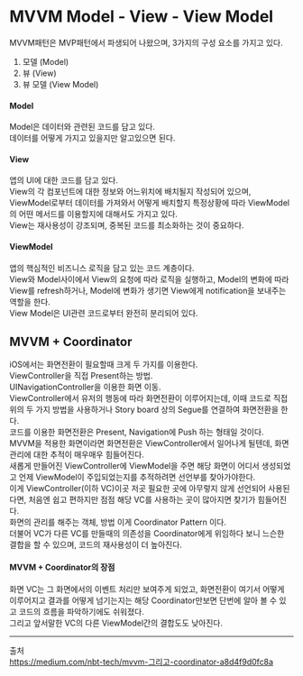 # MVVM Model - View - View Model
  
MVVM패턴은 MVP패턴에서 파생되어 나왔으며, 3가지의 구성 요소를 가지고 있다.  
1. 모델 (Model)  
2. 뷰 (View)  
3. 뷰 모델 (View Model)  
   
#### Model
Model은 데이터와 관련된 코드를 담고 있다.  
데이터를 어떻게 가지고 있을지만 알고있으면 된다.  
  
#### View
앱의 UI에 대한 코드를 담고 있다.  
View의 각 컴포넌트에 대한 정보와 어느위치에 배치될지 작성되어 있으며, ViewModel로부터 데이터를 가져와서 어떻게 배치할지 특정상황에 따라 ViewModel의 어떤 메서드를 이용할지에 대해서도 가지고 있다.  
View는 재사용성이 강조되며, 중복된 코드를 최소화하는 것이 중요하다.  
  
#### ViewModel
앱의 핵심적인 비즈니스 로직을 담고 있는 코드 계층이다.  
View와 Model사이에서 View의 요청에 따라 로직을 실행하고, Model의 변화에 따라 View를 refresh하거나, Model에 변화가 생기면 View에게 notification을 보내주는 역할을 한다.  
View Model은 UI관련 코드로부터 완전히 분리되어 있다.  
  
## MVVM + Coordinator
iOS에서는 화면전환이 필요할때 크게 두 가지를 이용한다.  
ViewController을 직접 Present하는 방법.  
UINavigationController을 이용한 화면 이동.  
ViewController에서 유저의 행동에 따라 화면전환이 이루어지는데, 이때 코드로 직접 위의 두 가지 방법을 사용하거나 Story board 상의 Segue를 연결하여 화면전환을 한다.  
코드를 이용한 화면전환은 Present, Navigation에 Push 하는 형태일 것이다.  
MVVM을 적용한 화면이라면 화면전환은 ViewController에서 일어나게 될텐데, 화면 관리에 대한 추적이 매우매우 힘들어진다.  
새롭게 만들어진 ViewController에 ViewModel을 주면 해당 화면이 어디서 생성되었고 언제 ViewModel이 주입되었는지를 추적하려면 선언부를 찾아가야한다.  
이게 ViewController(이하 VC)이곳 저곳 필요한 곳에 아무렇지 않게 선언되어 사용된다면, 처음엔 쉽고 편하지만 점점 해당 VC를 사용하는 곳이 많아지면 찾기가 힘들어진다.  
화면의 관리를 해주는 객체, 방법 이게 Coordinator Pattern 이다.  
더불어 VC가 다른 VC를 만들때의 의존성을 Coordinator에게 위임하다 보니 느슨한 결합을 할 수 있으며, 코드의 재사용성이 더 높아진다.  
  
#### MVVM + Coordinator의 장점
화면 VC는 그 화면에서의 이벤트 처리만 보여주게 되었고, 화면전환이 여기서 어떻게 이루어지고 결과를 어떻게 넘기는지는 해당 Coordinator만보면 단번에 알아 볼 수 있고 코드의 흐름을 파악하기에도 쉬워졌다.  
그리고 앞서말한 VC의 다른 ViewModel간의 결합도도 낮아진다.  
  
  
  
  
---
출처  
https://medium.com/nbt-tech/mvvm-그리고-coordinator-a8d4f9d0fc8a
